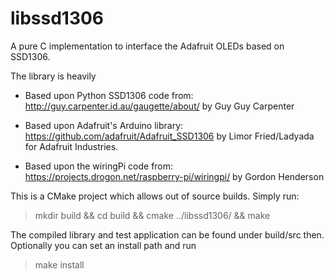 libssd1306
==========

A pure C implementation to interface the Adafruit OLEDs based on SSD1306.

The library is heavily
 * 	Based upon Python SSD1306 code from:
  	http://guy.carpenter.id.au/gaugette/about/
  	by Guy Guy Carpenter
 
 * 	Based upon Adafruit's Arduino library:
 	https://github.com/adafruit/Adafruit_SSD1306
  	by Limor Fried/Ladyada for Adafruit Industries.

 *	Based upon the wiringPi code from:
  	https://projects.drogon.net/raspberry-pi/wiringpi/
  	by Gordon Henderson

This is a CMake project which allows out of source builds. Simply run:
 > mkdir build && cd build && cmake ../libssd1306/ && make

The compiled library and test application can be found under build/src then. Optionally you can set an install path and run
 > make install
